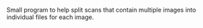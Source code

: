 Small program to help split scans that contain multiple images into individual files for each image.